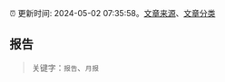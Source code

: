 :alarm_clock: 更新时间: 2024-05-02 07:35:58。[文章来源](/README.md)、[文章分类](/TAGS.md)

## 报告


> 关键字：`报告`、`月报`



